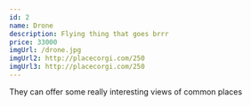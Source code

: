 ```yaml
---
id: 2
name: Drone
description: Flying thing that goes brrr
price: 33000
imgUrl: /drone.jpg
imgUrl2: http://placecorgi.com/250
imgUrl3: http://placecorgi.com/250
---
```


They can offer some really interesting views of common places